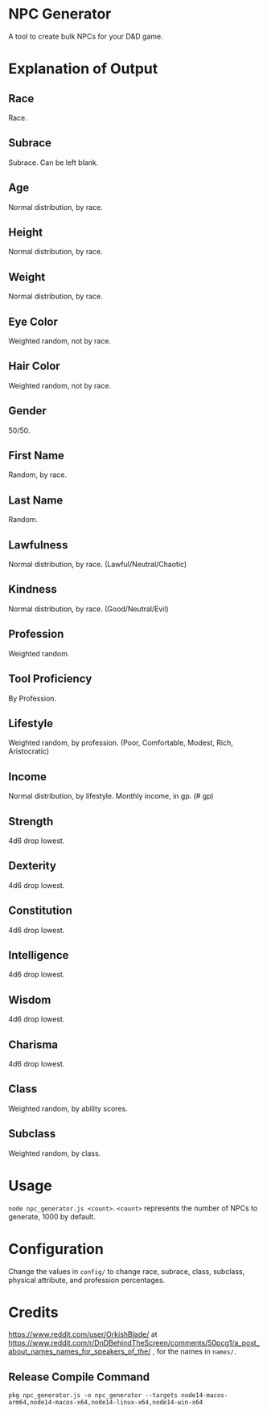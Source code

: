 # NPC Generator
A tool to create bulk NPCs for your D&amp;D game.

# Explanation of Output
## Race
Race.
## Subrace
Subrace. Can be left blank.
## Age
Normal distribution, by race.
## Height
Normal distribution, by race.
## Weight
Normal distribution, by race.
## Eye Color
Weighted random, not by race.
## Hair Color
Weighted random, not by race.
## Gender
50/50.
## First Name
Random, by race.
## Last Name
Random. 
## Lawfulness
Normal distribution, by race. (Lawful/Neutral/Chaotic)
## Kindness
Normal distribution, by race. (Good/Neutral/Evil)
## Profession
Weighted random.
## Tool Proficiency
By Profession.
## Lifestyle
Weighted random, by profession. (Poor, Comfortable, Modest, Rich, Aristocratic)
## Income
Normal distribution, by lifestyle. Monthly income, in gp. (# gp)
## Strength
4d6 drop lowest.
## Dexterity
4d6 drop lowest.
## Constitution
4d6 drop lowest.
## Intelligence
4d6 drop lowest.
## Wisdom
4d6 drop lowest.
## Charisma
4d6 drop lowest.
## Class
Weighted random, by ability scores.
## Subclass
Weighted random, by class.

# Usage
```node npc_generator.js <count>```. ```<count>``` represents the number of NPCs to generate, 1000 by default.

# Configuration
Change the values in ```config/``` to change race, subrace, class, subclass, physical attribute, and profession percentages.

# Credits
https://www.reddit.com/user/OrkishBlade/
at
https://www.reddit.com/r/DnDBehindTheScreen/comments/50pcg1/a_post_about_names_names_for_speakers_of_the/
, for the names in ```names/```.

## Release Compile Command
```pkg npc_generator.js -o npc_generator --targets node14-macos-arm64,node14-macos-x64,node14-linux-x64,node14-win-x64```
